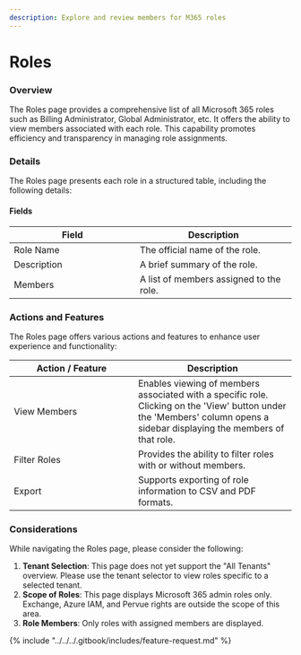 ```yaml
---
description: Explore and review members for M365 roles
---
```


# Roles

### Overview

The Roles page provides a comprehensive list of all Microsoft 365 roles such as Billing Administrator, Global Administrator, etc. It offers the ability to view members associated with each role. This capability promotes efficiency and transparency in managing role assignments.

### Details

The Roles page presents each role in a structured table, including the following details:

#### Fields

<table><thead><tr><th width="209">Field</th><th>Description</th></tr></thead><tbody><tr><td>Role Name</td><td>The official name of the role.</td></tr><tr><td>Description</td><td>A brief summary of the role.</td></tr><tr><td>Members</td><td>A list of members assigned to the role.</td></tr></tbody></table>

### Actions and Features

The Roles page offers various actions and features to enhance user experience and functionality:

<table><thead><tr><th width="206">Action / Feature</th><th>Description</th></tr></thead><tbody><tr><td>View Members</td><td>Enables viewing of members associated with a specific role. Clicking on the 'View' button under the 'Members' column opens a sidebar displaying the members of that role.</td></tr><tr><td>Filter Roles</td><td>Provides the ability to filter roles with or without members.</td></tr><tr><td>Export</td><td>Supports exporting of role information to CSV and PDF formats.</td></tr></tbody></table>

### Considerations

While navigating the Roles page, please consider the following:

1. **Tenant Selection**: This page does not yet support the "All Tenants" overview. Please use the tenant selector to view roles specific to a selected tenant.
2. **Scope of Roles**: This page displays Microsoft 365 admin roles only. Exchange, Azure IAM, and Pervue rights are outside the scope of this area.
3. **Role Members**: Only roles with assigned members are displayed.



{% include "../../../.gitbook/includes/feature-request.md" %}
